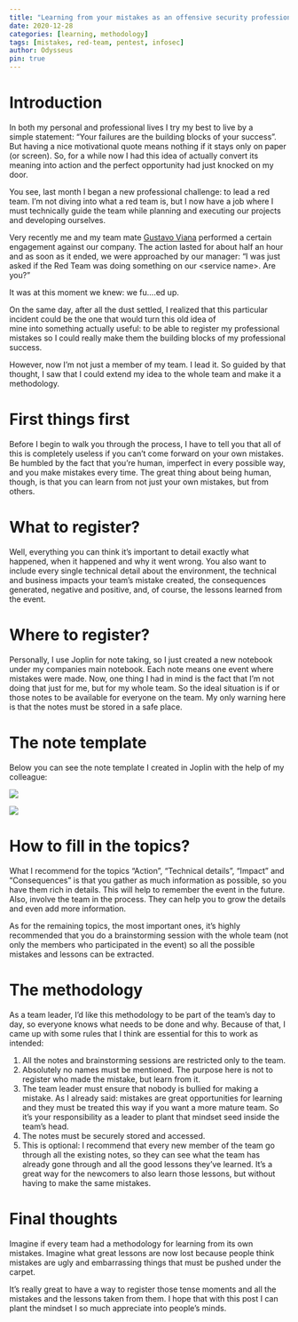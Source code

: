 ```yaml
---
title: "Learning from your mistakes as an offensive security professional"
date: 2020-12-28
categories: [learning, methodology]
tags: [mistakes, red-team, pentest, infosec]
author: Odysseus
pin: true
---
```


# Introduction

In both my personal and professional lives I try my best to live by a simple statement: “Your failures are the building blocks of your success”. But having a nice motivational quote means nothing if it stays only on paper (or screen). So, for a while now I had this idea of actually convert its meaning into action and the perfect opportunity had just knocked on my door.

You see, last month I began a new professional challenge: to lead a red team. I’m not diving into what a red team is, but I now have a job where I must technically guide the team while planning and executing our projects and developing ourselves.

Very recently me and my team mate [Gustavo Viana](https://www.linkedin.com/in/gustavoviana1) performed a certain engagement against our company. The action lasted for about half an hour and as soon as it ended, we were approached by our manager: “I was just asked if the Red Team was doing something on our \<service name\>. Are you?”

It was at this moment we knew: we fu….ed up.

On the same day, after all the dust settled, I realized that this particular incident could be the one that would turn this old idea of mine into something actually useful: to be able to register my professional mistakes so I could really make them the building blocks of my professional success.

However, now I’m not just a member of my team. I lead it. So guided by that thought, I saw that I could extend my idea to the whole team and make it a methodology.

# First things first

Before I begin to walk you through the process, I have to tell you that all of this is completely useless if you can’t come forward on your own mistakes. Be humbled by the fact that you’re human, imperfect in every possible way, and you make mistakes every time. The great thing about being human, though, is that you can learn from not just your own mistakes, but from others.

# What to register?

Well, everything you can think it’s important to detail exactly what happened, when it happened and why it went wrong. You also want to include every single technical detail about the environment, the technical and business impacts your team’s mistake created, the consequences generated, negative and positive, and, of course, the lessons learned from the event.

# Where to register?

Personally, I use Joplin for note taking, so I just created a new notebook under my companies main notebook. Each note means one event where mistakes were made. Now, one thing I had in mind is the fact that I’m not doing that just for me, but for my whole team. So the ideal situation is if or those notes to be available for everyone on the team. My only warning here is that the notes must be stored in a safe place.

# The note template

Below you can see the note template I created in Joplin with the help of my colleague:

![](../assets/img/9139217899251-1_lgi4DRsBwGFIoirP-42BbQ.jpeg)

![](../assets/img/307282602714846-1_A2Kg9SmoXC3LpOqkUgccVw.jpeg)

# How to fill in the topics?

What I recommend for the topics “Action”, “Technical details”, “Impact” and “Consequences” is that you gather as much information as possible, so you have them rich in details. This will help to remember the event in the future. Also, involve the team in the process. They can help you to grow the details and even add more information.

As for the remaining topics, the most important ones, it’s highly recommended that you do a brainstorming session with the whole team (not only the members who participated in the event) so all the possible mistakes and lessons can be extracted.

# The methodology

As a team leader, I’d like this methodology to be part of the team’s day to day, so everyone knows what needs to be done and why. Because of that, I came up with some rules that I think are essential for this to work as intended:

1.  All the notes and brainstorming sessions are restricted only to the team.
2.  Absolutely no names must be mentioned. The purpose here is not to register who made the mistake, but learn from it.
3.  The team leader must ensure that nobody is bullied for making a mistake. As I already said: mistakes are great opportunities for learning and they must be treated this way if you want a more mature team. So it’s your responsibility as a leader to plant that mindset seed inside the team’s head.
4.  The notes must be securely stored and accessed.
5.  This is optional: I recommend that every new member of the team go through all the existing notes, so they can see what the team has already gone through and all the good lessons they’ve learned. It’s a great way for the newcomers to also learn those lessons, but without having to make the same mistakes.

# Final thoughts

Imagine if every team had a methodology for learning from its own mistakes. Imagine what great lessons are now lost because people think mistakes are ugly and embarrassing things that must be pushed under the carpet.

It’s really great to have a way to register those tense moments and all the mistakes and the lessons taken from them. I hope that with this post I can plant the mindset I so much appreciate into people’s minds.
